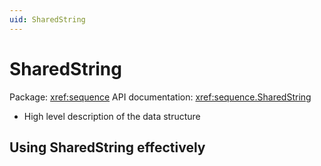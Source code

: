 ```yaml
---
uid: SharedString
---
```


# SharedString

Package: <xref:sequence>
API documentation: <xref:sequence.SharedString>

* High level description of the data structure

## Using SharedString effectively
